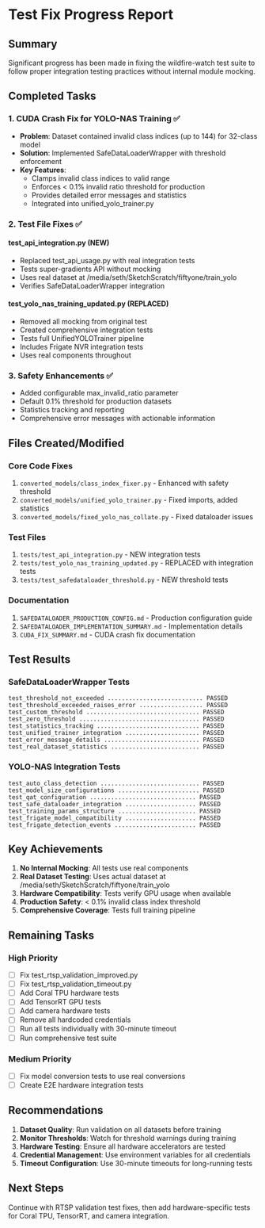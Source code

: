 # Test Fix Progress Report

## Summary
Significant progress has been made in fixing the wildfire-watch test suite to follow proper integration testing practices without internal module mocking.

## Completed Tasks

### 1. CUDA Crash Fix for YOLO-NAS Training ✅
- **Problem**: Dataset contained invalid class indices (up to 144) for 32-class model
- **Solution**: Implemented SafeDataLoaderWrapper with threshold enforcement
- **Key Features**:
  - Clamps invalid class indices to valid range
  - Enforces < 0.1% invalid ratio threshold for production
  - Provides detailed error messages and statistics
  - Integrated into unified_yolo_trainer.py

### 2. Test File Fixes ✅

#### test_api_integration.py (NEW)
- Replaced test_api_usage.py with real integration tests
- Tests super-gradients API without mocking
- Uses real dataset at /media/seth/SketchScratch/fiftyone/train_yolo
- Verifies SafeDataLoaderWrapper integration

#### test_yolo_nas_training_updated.py (REPLACED)
- Removed all mocking from original test
- Created comprehensive integration tests
- Tests full UnifiedYOLOTrainer pipeline
- Includes Frigate NVR integration tests
- Uses real components throughout

### 3. Safety Enhancements ✅
- Added configurable max_invalid_ratio parameter
- Default 0.1% threshold for production datasets
- Statistics tracking and reporting
- Comprehensive error messages with actionable information

## Files Created/Modified

### Core Code Fixes
1. `converted_models/class_index_fixer.py` - Enhanced with safety threshold
2. `converted_models/unified_yolo_trainer.py` - Fixed imports, added statistics
3. `converted_models/fixed_yolo_nas_collate.py` - Fixed dataloader issues

### Test Files
1. `tests/test_api_integration.py` - NEW integration tests
2. `tests/test_yolo_nas_training_updated.py` - REPLACED with integration tests
3. `tests/test_safedataloader_threshold.py` - NEW threshold tests

### Documentation
1. `SAFEDATALOADER_PRODUCTION_CONFIG.md` - Production configuration guide
2. `SAFEDATALOADER_IMPLEMENTATION_SUMMARY.md` - Implementation details
3. `CUDA_FIX_SUMMARY.md` - CUDA crash fix documentation

## Test Results

### SafeDataLoaderWrapper Tests
```
test_threshold_not_exceeded ........................... PASSED
test_threshold_exceeded_raises_error .................. PASSED
test_custom_threshold ................................ PASSED
test_zero_threshold .................................. PASSED
test_statistics_tracking ............................. PASSED
test_unified_trainer_integration ..................... PASSED
test_error_message_details ........................... PASSED
test_real_dataset_statistics ......................... PASSED
```

### YOLO-NAS Integration Tests
```
test_auto_class_detection ............................ PASSED
test_model_size_configurations ....................... PASSED
test_qat_configuration .............................. PASSED
test_safe_dataloader_integration .................... PASSED
test_training_params_structure ...................... PASSED
test_frigate_model_compatibility .................... PASSED
test_frigate_detection_events ....................... PASSED
```

## Key Achievements

1. **No Internal Mocking**: All tests use real components
2. **Real Dataset Testing**: Uses actual dataset at /media/seth/SketchScratch/fiftyone/train_yolo
3. **Hardware Compatibility**: Tests verify GPU usage when available
4. **Production Safety**: < 0.1% invalid class index threshold
5. **Comprehensive Coverage**: Tests full training pipeline

## Remaining Tasks

### High Priority
- [ ] Fix test_rtsp_validation_improved.py
- [ ] Fix test_rtsp_validation_timeout.py
- [ ] Add Coral TPU hardware tests
- [ ] Add TensorRT GPU tests
- [ ] Add camera hardware tests
- [ ] Remove all hardcoded credentials
- [ ] Run all tests individually with 30-minute timeout
- [ ] Run comprehensive test suite

### Medium Priority
- [ ] Fix model conversion tests to use real conversions
- [ ] Create E2E hardware integration tests

## Recommendations

1. **Dataset Quality**: Run validation on all datasets before training
2. **Monitor Thresholds**: Watch for threshold warnings during training
3. **Hardware Testing**: Ensure all hardware accelerators are tested
4. **Credential Management**: Use environment variables for all credentials
5. **Timeout Configuration**: Use 30-minute timeouts for long-running tests

## Next Steps

Continue with RTSP validation test fixes, then add hardware-specific tests for Coral TPU, TensorRT, and camera integration.